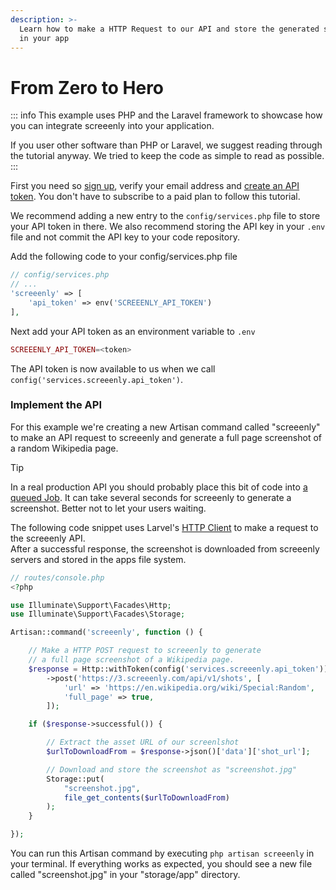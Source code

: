 ```yaml
---
description: >-
  Learn how to make a HTTP Request to our API and store the generated screenshot
  in your app
---
```


# From Zero to Hero

::: info
This example uses PHP and the Laravel framework to showcase how you can integrate screeenly into your application.

If you user other software than PHP or Laravel, we suggest reading through the tutorial anyway. We tried to keep the code as simple to read as possible. 
:::

First you need so [sign up](https://3.screeenly.com/register), verify your email address and [create an API token](../api/introduction/authentication.md#create-a-new-token). You don't have to subscribe to a paid plan to follow this tutorial.

We recommend adding a new entry to the `config/services.php` file to store your API token in there. We also recommend storing the API key in your `.env` file and not commit the API key to your code repository. 

Add the following code to your config/services.php file

```php
// config/services.php
// ...
'screeenly' => [
    'api_token' => env('SCREEENLY_API_TOKEN')
],
```

Next add your API token as an environment variable to `.env`

```php
SCREEENLY_API_TOKEN=<token>
```

The API token is now available to us when we call `config('services.screeenly.api_token')`.

### Implement the API

For this example we're creating a new Artisan command called "screeenly" to make an API request to screeenly and generate a full page screenshot of a random Wikipedia page.

> [!TIP]
> In a real production API you should probably place this bit of code into [a queued Job](https://laravel.com/docs/master/queues). It can take several seconds for screeenly to generate a screenshot. Better not to let your users waiting.

The following code snippet uses Larvel's [HTTP Client](https://laravel.com/docs/master/http-client) to make a request to the screeenly API.   
After a successful response, the screenshot is downloaded from screeenly servers and stored in the apps file system.

```php
// routes/console.php
<?php

use Illuminate\Support\Facades\Http;
use Illuminate\Support\Facades\Storage;

Artisan::command('screeenly', function () {

    // Make a HTTP POST request to screeenly to generate 
    // a full page screenshot of a Wikipedia page.
    $response = Http::withToken(config('services.screeenly.api_token'))
        ->post('https://3.screeenly.com/api/v1/shots', [
            'url' => 'https://en.wikipedia.org/wiki/Special:Random',
            'full_page' => true,
        ]);

    if ($response->successful()) {

        // Extract the asset URL of our screenlshot
        $urlToDownloadFrom = $response->json()['data']['shot_url'];

        // Download and store the screenshot as "screenshot.jpg"
        Storage::put(
            "screenshot.jpg",
            file_get_contents($urlToDownloadFrom)
        );
    }

});
```

You can run this Artisan command by executing `php artisan screeenly` in your terminal. If everything works as expected, you should see a new file called "screenshot.jpg" in your "storage/app" directory.
